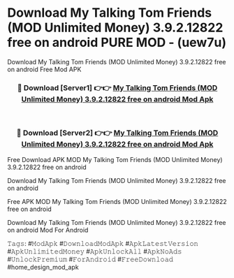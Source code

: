# Download My Talking Tom Friends (MOD Unlimited Money) 3.9.2.12822 free on android PURE MOD - (uew7u)
Download My Talking Tom Friends (MOD Unlimited Money) 3.9.2.12822 free on android Free Mod APK

<div align="center">
<h3>🔴 Download [Server1] 👉👉 <a href="https://apk-comot.site?title=My_Talking_Tom_Friends_(MOD_Unlimited_Money)_3.9.2.12822_free_on_android">My Talking Tom Friends (MOD Unlimited Money) 3.9.2.12822 free on android Mod Apk</a></h3><br>

<h3>🔴 Download [Server2] 👉👉 <a href="https://apk-comot.site?title=My_Talking_Tom_Friends_(MOD_Unlimited_Money)_3.9.2.12822_free_on_android">My Talking Tom Friends (MOD Unlimited Money) 3.9.2.12822 free on android Mod Apk</a></h3>
</div>


Free Download APK MOD My Talking Tom Friends (MOD Unlimited Money) 3.9.2.12822 free on android

Download My Talking Tom Friends (MOD Unlimited Money) 3.9.2.12822 free on android 

Free APK MOD My Talking Tom Friends (MOD Unlimited Money) 3.9.2.12822 free on android 

Download My Talking Tom Friends (MOD Unlimited Money) 3.9.2.12822 free on android Mod For Android

𝚃𝚊𝚐𝚜: #𝙼𝚘𝚍𝙰𝚙𝚔 #𝙳𝚘𝚠𝚗𝚕𝚘𝚊𝚍𝙼𝚘𝚍𝙰𝚙𝚔 #𝙰𝚙𝚔𝙻𝚊𝚝𝚎𝚜𝚝𝚅𝚎𝚛𝚜𝚒𝚘𝚗 #𝙰𝚙𝚔𝚄𝚗𝚕𝚒𝚖𝚒𝚝𝚎𝚍𝙼𝚘𝚗𝚎𝚢 #𝙰𝚙𝚔𝚄𝚗𝚕𝚘𝚌𝚔𝙰𝚕𝚕 #𝙰𝚙𝚔𝙽𝚘𝙰𝚍𝚜 #𝚄𝚗𝚕𝚘𝚌𝚔𝙿𝚛𝚎𝚖𝚒𝚞𝚖 #𝙵𝚘𝚛𝙰𝚗𝚍𝚛𝚘𝚒𝚍 #𝙵𝚛𝚎𝚎𝙳𝚘𝚠𝚗𝚕𝚘𝚊𝚍 #home_design_mod_apk